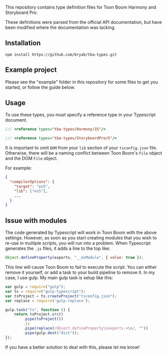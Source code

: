 This repository contains type definition files for Toon Boom Harmony and Storyboard Pro.

These definitions were parsed from the official API documentation, but have been modified where the documentation was lacking.

## Installation

`npm install https://github.com/bryab/tba-types.git`

## Example project

Please see the "example" folder in this repository for some files to get you started, or follow the guide below.

## Usage

To use these types, you must specify a reference type in your Typescript document.

```typescript
/// <reference types="tba-types/Harmony/15"/>
```

```typescript
/// <reference types="tba-types/StoryboardPro/5"/>
```

It is important to omit `DOM` from your `lib` section of your `tsconfig.json` file.  Otherwise, there will be a naming conflict between Toon Boom's `File` object and the DOM `File` object.

For example:

```json
{
  "compilerOptions": {
    "target": "es5",
    "lib": ["es5"],
    ...
  }
}
```

## Issue with modules

The code generated by Typescript will work in Toon Boom with the above settings.  However, as soon as you start creating modules that you wish to re-use in multiple scripts, you will run into a problem.  When Typescript generates the `.js` files, it adds a line to the top like:

```javascript
Object.defineProperty(exports, "__esModule", { value: true });
```

This line will cause Toon Boom to fail to execute the script.  You can either remove it yourself, or add a task to your build pipeline to remove it.  In my case, I use gulp.  My main gulp task is setup like this:


```javascript
var gulp = require("gulp");
var ts = require("gulp-typescript");
var tsProject = ts.createProject("tsconfig.json");
var replace = require('gulp-replace');

gulp.task("ts", function () {
    return tsProject.src()
        .pipe(tsProject())
        .js
        .pipe(replace(/Object.defineProperty\(exports.+\n/, ""))
        .pipe(gulp.dest("dist"));
});
```

If you have a better solution to deal with this, please let me know!
